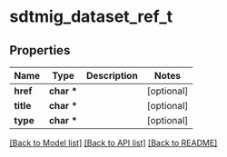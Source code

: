 # sdtmig_dataset_ref_t

## Properties
Name | Type | Description | Notes
------------ | ------------- | ------------- | -------------
**href** | **char \*** |  | [optional] 
**title** | **char \*** |  | [optional] 
**type** | **char \*** |  | [optional] 

[[Back to Model list]](../README.md#documentation-for-models) [[Back to API list]](../README.md#documentation-for-api-endpoints) [[Back to README]](../README.md)


